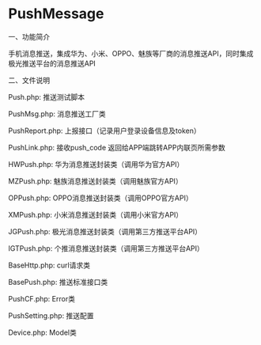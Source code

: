 # PushMessage
一、功能简介

手机消息推送，集成华为、小米、OPPO、魅族等厂商的消息推送API，同时集成极光推送平台的消息推送API

二、文件说明

Push.php: 推送测试脚本

PushMsg.php: 消息推送工厂类

PushReport.php: 上报接口（记录用户登录设备信息及token）

PushLink.php: 接收push_code 返回给APP端跳转APP内联页所需参数

HWPush.php: 华为消息推送封装类（调用华为官方API）

MZPush.php: 魅族消息推送封装类（调用魅族官方API）

OPPush.php: OPPO消息推送封装类（调用OPPO官方API）

XMPush.php: 小米消息推送封装类（调用小米官方API）

JGPush.php: 极光消息推送封装类（调用第三方推送平台API）

IGTPush.php: 个推消息推送封装类（调用第三方推送平台API）

BaseHttp.php: curl请求类

BasePush.php: 推送标准接口类

PushCF.php: Error类

PushSetting.php: 推送配置

Device.php: Model类
